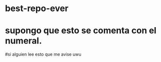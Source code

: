 # best-repo-ever
# supongo que esto se comenta con el numeral.
#si alguien lee esto que me avise uwu
